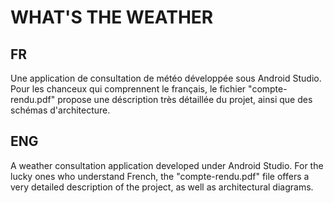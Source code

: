 # WHAT'S THE WEATHER

## FR

Une application de consultation de météo développée sous Android Studio. Pour les chanceux qui comprennent le français, le fichier "compte-rendu.pdf" propose une déscription très détaillée du projet, ainsi que des schémas d'architecture.

## ENG

A weather consultation application developed under Android Studio. For the lucky ones who understand French, the "compte-rendu.pdf" file offers a very detailed description of the project, as well as architectural diagrams.
